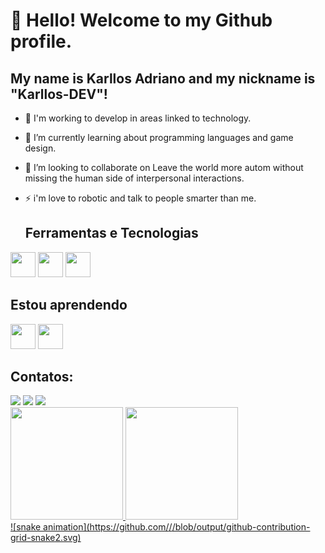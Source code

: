 # 👋 Hello! Welcome to my Github profile.
## My name is Karllos Adriano and my nickname is "Karllos-DEV"!

<!--
**Karllos-DEV/Karllos-DEV** is a ✨ _special_ ✨ repository because its `README.md` (this file) appears on your GitHub profile.

Here are some ideas to get you started:
-->
- 🔭 I'm working to develop in areas linked to technology.
- 🌱 I’m currently learning about programming languages and game design.
- 👯 I’m looking to collaborate on Leave the world more autom without missing the human side of interpersonal interactions.
- ⚡ i'm love to robotic and talk to people smarter than me.
  
  ## Ferramentas e Tecnologias
  
<img src="https://cdn.jsdelivr.net/gh/devicons/devicon/icons/html5/html5-original.svg" width="40" height="40"/>
<img src="https://cdn.jsdelivr.net/gh/devicons/devicon/icons/css3/css3-original.svg" width="40" height="40" />
<img src="https://cdn.jsdelivr.net/gh/devicons/devicon/icons/javascript/javascript-original.svg" width="40" height="40" />

## Estou aprendendo

<img src="https://cdn.jsdelivr.net/gh/devicons/devicon/icons/java/java-original.svg" width="40" height="40"/>
<img src="https://cdn.jsdelivr.net/gh/devicons/devicon/icons/python/python-original.svg" width="40" height="40" />

## Contatos:

<div>
<a href="https://instagram.com/karlloss.adriano?igshid=ZGUzMzM3NWJiOQ==" target="_blank"><img src="https://img.shields.io/badge/-Instagram-%23E4405F?style=for-the-badge&logo=instagram&logoColor=white" target="_blank"></a>
<a href = "mailto:karllosadriano.ofi@gmail.com"><img src="https://img.shields.io/badge/Gmail-D14836?style=for-the-badge&logo=gmail&logoColor=white" target="_blank"></a>
<a href="https://www.linkedin.com/in/karllos-adriano-816575274/" target="_blank"><img src="https://img.shields.io/badge/-LinkedIn-%230077B5?style=for-the-badge&logo=linkedin&logoColor=white" target="_blank"></a>   
</div>
<div>
<a href="https://github.com/Karllos-DEV">
<img height="180em" src="https://github-readme-stats.vercel.app/api/top-langs/?username=Karllos-DEV&layout=compact&langs_count=7&theme=dracula"/>
<img height="180em" src="https://github-readme-stats.vercel.app/api?username=Karllos-DEV&show_icons=true&theme=dracula&include_all_commits=true&count_private=true"/>
</div>
![snake animation](https://github.com/<Karllos-DEV>/<Karllos-DEV>/blob/output/github-contribution-grid-snake2.svg)


